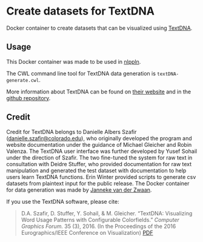 # Create datasets for TextDNA

Docker container to create datasets that can be visualized using [TextDNA](http://graphics.cs.wisc.edu/Vis/SequenceSurveyor/TextDNA.html).

## Usage

This Docker container was made to be used in [nlppln](https://github.com/WhatWorksWhenForWhom/nlppln).

The CWL command line tool for TextDNA data generation is `textDNA-generate.cwl`.

More information about TextDNA can be found on [their website](http://graphics.cs.wisc.edu/Vis/SequenceSurveyor/TextDNA.html) and in the [github repository](https://github.com/uwgraphics/Release-TextDNA).

## Credit

Credit for TextDNA belongs to Danielle Albers Szafir ([danielle.szafir@colorado.edu](mailto:danielle.szafir@colorado.edu)), who originally developed the program and website documentation under the guidance of Michael Gleicher and Robin Valenza. The TextDNA user interface was further developed by Yusef Sohail under the direction of Szafir. The two fine-tuned the system for raw text in consultation with Deidre Stuffer, who provided documentation for raw text manipulation and generated the test dataset with documentation to help users learn TextDNA functions. Erin Winter provided scripts to generate csv datasets from plaintext input for the public release. The Docker container for data generation was made by [Janneke van der Zwaan](https://www.esciencecenter.nl/profile/dr.-janneke-van-der-zwaan).

If you use the TextDNA software, please cite:
> D.A. Szafir, D. Stuffer, Y. Sohail, & M. Gleicher. “TextDNA: Visualizing Word Usage Patterns with Configurable Colorfields.” *Computer Graphics Forum.* 35 (3), 2016. (In the Proceedings of the 2016 Eurographics/IEEE Conference on Visualization) [PDF](http://graphics.cs.wisc.edu/Papers/2016/ASSG16/TextDNA.pdf)

